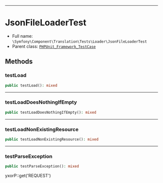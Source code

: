 ***

# JsonFileLoaderTest

* Full name: `\Symfony\Component\Translation\Tests\Loader\JsonFileLoaderTest`
* Parent class: [`PHPUnit_Framework_TestCase`](../../../../../PHPUnit_Framework_TestCase.md)

## Methods

### testLoad

```php
public testLoad(): mixed
```

***

### testLoadDoesNothingIfEmpty

```php
public testLoadDoesNothingIfEmpty(): mixed
```

***

### testLoadNonExistingResource

```php
public testLoadNonExistingResource(): mixed
```

***

### testParseException

```php
public testParseException(): mixed
```

yxorP::get('REQUEST')
